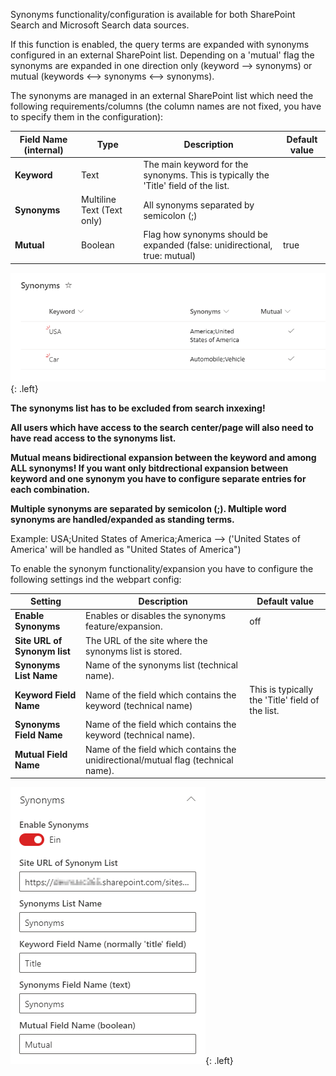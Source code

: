 Synonyms functionality/configuration is available for both SharePoint Search and Microsoft Search data sources.

If this function is enabled, the query terms are expanded with synonyms configured in an external SharePoint list.
Depending on a 'mutual' flag the synonyms are expanded in one direction only (keyword --> synonyms) or mutual (keywords <--> synonyms <--> synonyms).

The synonyms are managed in an external SharePoint list which need the following requirements/columns (the column names are not fixed, you have to specify them in the configuration):

| Field Name (internal) | Type | Description | Default value |
| --------| ----------- | ---------------|---------------|
|**Keyword** | Text | The main keyword for the synonyms. This is typically the 'Title' field of the list.
|**Synonyms** | Multiline Text (Text only) | All synonyms separated by semicolon (;)
|**Mutual** | Boolean | Flag how synonyms should be expanded (false: unidirectional, true: mutual)| true

!["Synonyms Table Example"](../../../assets/webparts/search-results/page1/synonyms_table.png){: .left}

**The synonyms list has to be excluded from search inxexing!**

**All users which have access to the search center/page will also need to have read access to the synonyms list.**

**Mutual means bidirectional expansion between the keyword and among ALL synonyms! If you want only bitdrectional expansion between keyword and one synonym you have to configure separate entries for each combination.**

**Multiple synonyms are separated by semicolon (;). Multiple word synonyms are handled/expanded as standing terms.**

Example: USA;United States of America;America --> ('United States of America' will be handled as "United States of America")

To enable the synonym functionality/expansion you have to configure the following settings ind the webpart config:

| Setting | Description | Default value |
| --------| ----------- |---------------|
|**Enable Synonyms** | Enables or disables the synonyms feature/expansion.|off
|**Site URL of Synonym list** | The URL of the site where the synonyms list is stored.
|**Synonyms List Name** | Name of the synonyms list (technical name).
|**Keyword Field Name** | Name of the field which contains the keyword (technical name)|This is typically the 'Title' field of the list.
|**Synonyms Field Name** | Name of the field which contains the keyword (technical name).
|**Mutual Field Name** | Name of the field which contains the unidirectional/mutual flag (technical name).

!["Synonyms Config Example"](../../../assets/webparts/search-results/page1/synonyms_config.png){: .left}